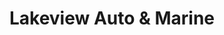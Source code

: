 ---
title: "Lakeview Auto & Marine"
url: /skaneateles/lakeview-auto-and-marine/
shop: car repair
---